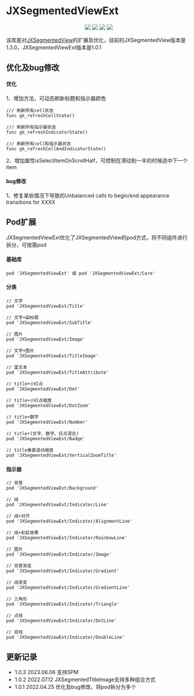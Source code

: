 # JXSegmentedViewExt

<p align="center">
<a href="https://github.com/QuintGao/JXSegmentedViewExt"><img src="https://img.shields.io/badge/platform-iOS-red.svg"></a>
<a href="" ><img src="https://img.shields.io/badge/license-MIT-green.svg?style=flat"></a>
<a href="https://cocoapods.org/pods/JXSegmentedViewExt"><img src="http://img.shields.io/cocoapods/v/JXSegmentedViewExt.svg?style=flat"></a>
<a href=""><img src="https://img.shields.io/badge/support-ios%208%2B-orange.svg"></a>
</p>

该库是对[JXSegmentedView](https://github.com/pujiaxin33/JXSegmentedView)的扩展及优化，目前的JXSegmentedView版本是1.3.0，JXSegmentedViewExt版本是1.0.1

## 优化及bug修改

#### 优化
1、增加方法，可动态刷新标题和指示器颜色
```
/// 刷新所有cell状态
func gk_refreshCellState()

/// 刷新所有指示器状态
func gk_refreshIndicatorState()

/// 刷新所有cell和指示器状态
func gk_refreshCellAndIndicatorState()

```

2、增加属性isSelectItemOnScrollHalf，可控制在滑动到一半的时候选中下一个item

#### bug修改
1、修复某些情况下导致的Unbalanced calls to begin/end appearance transitions for XXXX

## Pod扩展
JXSegmentedViewExt优化了JXSegmentedView的pod方式，将不同组件进行拆分，可按需pod

#### 基础库
```
pod 'JXSegmentedViewExt' 或 pod 'JXSegmentedViewExt/Core'
```

#### 分类
```
// 文字
pod 'JXSegmentedViewExt/Title'

// 文字+副标题
pod 'JXSegmentedViewExt/SubTitle'

// 图片
pod 'JXSegmentedViewExt/Image'

// 文字+图片
pod 'JXSegmentedViewExt/TitleImage'

// 富文本
pod 'JXSegmentedViewExt/TitleAttribute'

// title+小红点
pod 'JXSegmentedViewExt/Dot'

// title+小红点缩放
pod 'JXSegmentedViewExt/DotZoom'

// title+数字
pod 'JXSegmentedViewExt/Number'

// title+(文字、数字、红点混合)
pod 'JXSegmentedViewExt/Badge'

// title垂直滚动缩放
pod 'JXSegmentedViewExt/VerticalZoomTitle'
```

#### 指示器
```
// 背景
pod 'JXSegmentedViewExt/Background'

// 线
pod 'JXSegmentedViewExt/Indicator/Line'

// 线+对齐
pod 'JXSegmentedViewExt/Indicator/AlignmentLine'

// 线+彩虹效果
pod 'JXSegmentedViewExt/Indicator/RainbowLine'

// 图片
pod 'JXSegmentedViewExt/Indicator/Image'

// 背景渐变
pod 'JXSegmentedViewExt/Indicator/Gradient'

// 线渐变
pod 'JXSegmentedViewExt/Indicator/GradientLine'

// 三角形
pod 'JXSegmentedViewExt/Indicator/Triangle'

// 点线
pod 'JXSegmentedViewExt/Indicator/DotLine'

// 双线
pod 'JXSegmentedViewExt/Indicator/DoubleLine'
```

## 更新记录

* 1.0.3 2023.06.06 支持SPM
* 1.0.2 2022.07.12 JXSegmentedTitleImage支持多种组合方式
* 1.0.1 2022.04.25 优化及bug修改，将pod拆分为多个
